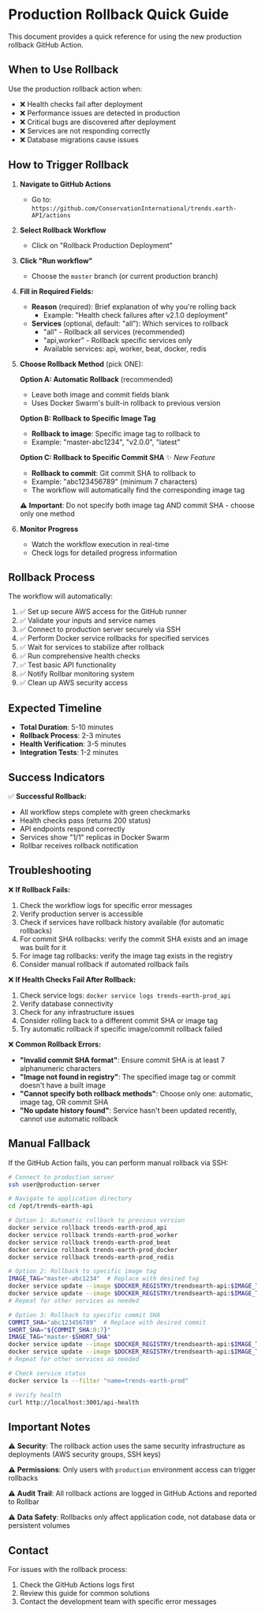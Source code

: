 # Production Rollback Quick Guide

This document provides a quick reference for using the new production rollback GitHub Action.

## When to Use Rollback

Use the production rollback action when:
- ❌ Health checks fail after deployment
- ❌ Performance issues are detected in production
- ❌ Critical bugs are discovered after deployment
- ❌ Services are not responding correctly
- ❌ Database migrations cause issues

## How to Trigger Rollback

1. **Navigate to GitHub Actions**
   - Go to: `https://github.com/ConservationInternational/trends.earth-API/actions`

2. **Select Rollback Workflow**
   - Click on "Rollback Production Deployment"

3. **Click "Run workflow"**
   - Choose the `master` branch (or current production branch)

4. **Fill in Required Fields:**
   - **Reason** (required): Brief explanation of why you're rolling back
     - Example: "Health check failures after v2.1.0 deployment"
   - **Services** (optional, default: "all"): Which services to rollback
     - "all" - Rollback all services (recommended)
     - "api,worker" - Rollback specific services only
     - Available services: api, worker, beat, docker, redis

5. **Choose Rollback Method** (pick ONE):
   
   **Option A: Automatic Rollback** (recommended)
   - Leave both image and commit fields blank
   - Uses Docker Swarm's built-in rollback to previous version
   
   **Option B: Rollback to Specific Image Tag**
   - **Rollback to image**: Specific image tag to rollback to
   - Example: "master-abc1234", "v2.0.0", "latest"
   
   **Option C: Rollback to Specific Commit SHA** ✨ *New Feature*
   - **Rollback to commit**: Git commit SHA to rollback to
   - Example: "abc123456789" (minimum 7 characters)
   - The workflow will automatically find the corresponding image tag
   
   ⚠️ **Important**: Do not specify both image tag AND commit SHA - choose only one method

6. **Monitor Progress**
   - Watch the workflow execution in real-time
   - Check logs for detailed progress information

## Rollback Process

The workflow will automatically:
1. ✅ Set up secure AWS access for the GitHub runner
2. ✅ Validate your inputs and service names
3. ✅ Connect to production server securely via SSH
4. ✅ Perform Docker service rollbacks for specified services
5. ✅ Wait for services to stabilize after rollback
6. ✅ Run comprehensive health checks
7. ✅ Test basic API functionality
8. ✅ Notify Rollbar monitoring system
9. ✅ Clean up AWS security access

## Expected Timeline

- **Total Duration**: 5-10 minutes
- **Rollback Process**: 2-3 minutes
- **Health Verification**: 3-5 minutes
- **Integration Tests**: 1-2 minutes

## Success Indicators

✅ **Successful Rollback:**
- All workflow steps complete with green checkmarks
- Health checks pass (returns 200 status)
- API endpoints respond correctly
- Services show "1/1" replicas in Docker Swarm
- Rollbar receives rollback notification

## Troubleshooting

❌ **If Rollback Fails:**
1. Check the workflow logs for specific error messages
2. Verify production server is accessible
3. Check if services have rollback history available (for automatic rollbacks)
4. For commit SHA rollbacks: verify the commit SHA exists and an image was built for it
5. For image tag rollbacks: verify the image tag exists in the registry
6. Consider manual rollback if automated rollback fails

❌ **If Health Checks Fail After Rollback:**
1. Check service logs: `docker service logs trends-earth-prod_api`
2. Verify database connectivity
3. Check for any infrastructure issues
4. Consider rolling back to a different commit SHA or image tag
5. Try automatic rollback if specific image/commit rollback failed

❌ **Common Rollback Errors:**
- **"Invalid commit SHA format"**: Ensure commit SHA is at least 7 alphanumeric characters
- **"Image not found in registry"**: The specified image tag or commit doesn't have a built image
- **"Cannot specify both rollback methods"**: Choose only one: automatic, image tag, OR commit SHA
- **"No update history found"**: Service hasn't been updated recently, cannot use automatic rollback

## Manual Fallback

If the GitHub Action fails, you can perform manual rollback via SSH:

```bash
# Connect to production server
ssh user@production-server

# Navigate to application directory
cd /opt/trends-earth-api

# Option 1: Automatic rollback to previous version
docker service rollback trends-earth-prod_api
docker service rollback trends-earth-prod_worker
docker service rollback trends-earth-prod_beat
docker service rollback trends-earth-prod_docker
docker service rollback trends-earth-prod_redis

# Option 2: Rollback to specific image tag
IMAGE_TAG="master-abc1234"  # Replace with desired tag
docker service update --image $DOCKER_REGISTRY/trendsearth-api:$IMAGE_TAG trends-earth-prod_api
docker service update --image $DOCKER_REGISTRY/trendsearth-api:$IMAGE_TAG trends-earth-prod_worker
# Repeat for other services as needed

# Option 3: Rollback to specific commit SHA
COMMIT_SHA="abc123456789"  # Replace with desired commit
SHORT_SHA="${COMMIT_SHA:0:7}"
IMAGE_TAG="master-$SHORT_SHA"
docker service update --image $DOCKER_REGISTRY/trendsearth-api:$IMAGE_TAG trends-earth-prod_api
docker service update --image $DOCKER_REGISTRY/trendsearth-api:$IMAGE_TAG trends-earth-prod_worker
# Repeat for other services as needed

# Check service status
docker service ls --filter "name=trends-earth-prod"

# Verify health
curl http://localhost:3001/api-health
```

## Important Notes

⚠️ **Security**: The rollback action uses the same security infrastructure as deployments (AWS security groups, SSH keys)

⚠️ **Permissions**: Only users with `production` environment access can trigger rollbacks

⚠️ **Audit Trail**: All rollback actions are logged in GitHub Actions and reported to Rollbar

⚠️ **Data Safety**: Rollbacks only affect application code, not database data or persistent volumes

## Contact

For issues with the rollback process:
1. Check the GitHub Actions logs first
2. Review this guide for common solutions
3. Contact the development team with specific error messages